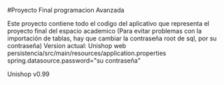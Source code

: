 #Proyecto Final programacion Avanzada

Este proyecto contiene todo el codigo del aplicativo que representa el proyecto final del espacio academico
(Para evitar problemas con la importación de tablas, hay que cambiar la contraseña root de sql, por su contraseña)
Version actual: Unishop web
persistencia/src/main/resources/application.properties
spring.datasource.password="su contraseña"

Unishop v0.99
